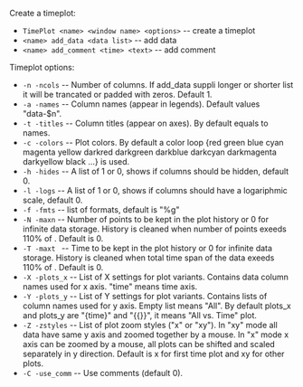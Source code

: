Create a timeplot:

* `TimePlot <name> <window name> <options>` -- create a timeplot
* `<name> add_data <data list>` -- add data
* `<name> add_comment <time> <text>` -- add comment

Timeplot options:

* `-n -ncols`  -- Number of columns. If add_data suppli longer or shorter list it will be trancated or padded with zeros. Default 1.
* `-a -names`  -- Column names (appear in legends). Default values "data-$n".
* `-t -titles` -- Column titles (appear on axes). By default equals to names.
* `-c -colors` -- Plot colors. By default a color loop {red green blue cyan magenta yellow
                  darkred darkgreen darkblue darkcyan darkmagenta darkyellow black ...} is used.
* `-h -hides`  -- A list of 1 or 0, shows if columns should be hidden, default 0.
* `-l -logs`   -- A list of 1 or 0, shows if columns should have a logariphmic scale, default 0.
* `-f -fmts`   -- list of formats, default is "%g"
* `-N -maxn`   -- Number of points to be kept in the plot history or 0 for infinite data storage.
                  History is cleaned when number of points exeeds 110% of <maxn>. Default is 0.
* `-T -maxt `  -- Time to be kept in the plot history or 0 for infinite data storage.
                  History is cleaned when total time span of the data exeeds 110% of <maxt>. Default is 0.
* `-X -plots_x`  -- List of X settings for plot variants. Contains data column names used for x axis. "time" means time axis.
* `-Y -plots_y`  -- List of Y settings for plot variants. Contains lists of column names used for y axis. Empty list means "All".
                    By default plots_x and plots_y are "{time}" and "{{}}", it means "All vs. Time" plot.
* `-Z -zstyles`  -- List of plot zoom styles ("x" or "xy"). In "xy" mode all data have same y axis and zoomed together by a mouse.
                    In "x" mode x axis can be zoomed by a mouse, all plots can be shifted and scaled separately in y direction.
                    Default is x for first time plot and xy for other plots.
* `-C -use_comm` -- Use comments (default 0).
